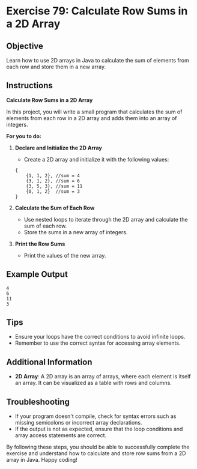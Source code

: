 # Exercise 79: Calculate Row Sums in a 2D Array

## Objective
Learn how to use 2D arrays in Java to calculate the sum of elements from each row and store them in a new array.

## Instructions

**Calculate Row Sums in a 2D Array**

In this project, you will write a small program that calculates the sum of elements from each row in a 2D array and adds them into an array of integers.

**For you to do:**

1. **Declare and Initialize the 2D Array**
    - Create a 2D array and initialize it with the following values:
    ```
    {
        {1, 1, 2}, //sum = 4
        {3, 1, 2}, //sum = 6
        {3, 5, 3}, //sum = 11
        {0, 1, 2}  //sum = 3
    }
    ```

2. **Calculate the Sum of Each Row**
    - Use nested loops to iterate through the 2D array and calculate the sum of each row.
    - Store the sums in a new array of integers.

3. **Print the Row Sums**
    - Print the values of the new array.

## Example Output
```
4
6
11
3
```

## Tips
- Ensure your loops have the correct conditions to avoid infinite loops.
- Remember to use the correct syntax for accessing array elements.

## Additional Information
- **2D Array**: A 2D array is an array of arrays, where each element is itself an array. It can be visualized as a table with rows and columns.

## Troubleshooting
- If your program doesn't compile, check for syntax errors such as missing semicolons or incorrect array declarations.
- If the output is not as expected, ensure that the loop conditions and array access statements are correct.

By following these steps, you should be able to successfully complete the exercise and understand how to calculate and store row sums from a 2D array in Java. Happy coding!
